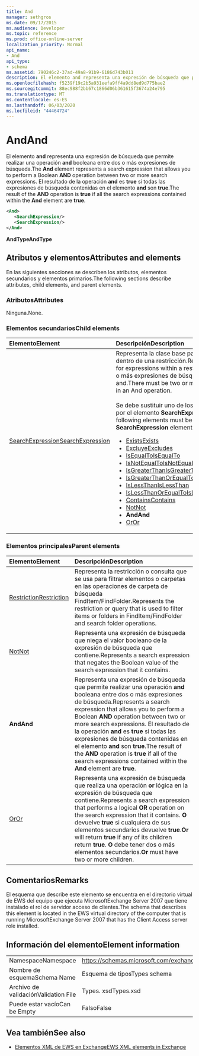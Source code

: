 ```yaml
---
title: And
manager: sethgros
ms.date: 09/17/2015
ms.audience: Developer
ms.topic: reference
ms.prod: office-online-server
localization_priority: Normal
api_name:
- And
api_type:
- schema
ms.assetid: 790246c2-37ad-49a8-91b9-6186d743b011
description: El elemento and representa una expresión de búsqueda que permite realizar una operación AND booleana entre dos o más expresiones de búsqueda. El resultado de la operación AND es true si todas las expresiones de búsqueda contenidas en el elemento and son true.
ms.openlocfilehash: f5239f19c2b5a931eefa9ff4a9dd8ed9d775bae2
ms.sourcegitcommit: 88ec988f2bb67c1866d06b361615f3674a24e795
ms.translationtype: MT
ms.contentlocale: es-ES
ms.lasthandoff: 06/03/2020
ms.locfileid: "44464724"
---
```

# <a name="and"></a><span data-ttu-id="f4399-104">And</span><span class="sxs-lookup"><span data-stu-id="f4399-104">And</span></span>

<span data-ttu-id="f4399-105">El elemento **and** representa una expresión de búsqueda que permite realizar una operación **and** booleana entre dos o más expresiones de búsqueda.</span><span class="sxs-lookup"><span data-stu-id="f4399-105">The **And** element represents a search expression that allows you to perform a Boolean **AND** operation between two or more search expressions.</span></span> <span data-ttu-id="f4399-106">El resultado de la operación **and** es **true** si todas las expresiones de búsqueda contenidas en el elemento **and** son **true**.</span><span class="sxs-lookup"><span data-stu-id="f4399-106">The result of the **AND** operation is **true** if all the search expressions contained within the **And** element are **true**.</span></span>
  
```xml
<And>
   <SearchExpression/>
   <SearchExpression/>
</And>
```

 <span data-ttu-id="f4399-107">**AndType**</span><span class="sxs-lookup"><span data-stu-id="f4399-107">**AndType**</span></span>
## <a name="attributes-and-elements"></a><span data-ttu-id="f4399-108">Atributos y elementos</span><span class="sxs-lookup"><span data-stu-id="f4399-108">Attributes and elements</span></span>

<span data-ttu-id="f4399-109">En las siguientes secciones se describen los atributos, elementos secundarios y elementos primarios.</span><span class="sxs-lookup"><span data-stu-id="f4399-109">The following sections describe attributes, child elements, and parent elements.</span></span>
  
### <a name="attributes"></a><span data-ttu-id="f4399-110">Atributos</span><span class="sxs-lookup"><span data-stu-id="f4399-110">Attributes</span></span>

<span data-ttu-id="f4399-111">Ninguna.</span><span class="sxs-lookup"><span data-stu-id="f4399-111">None.</span></span>
  
### <a name="child-elements"></a><span data-ttu-id="f4399-112">Elementos secundarios</span><span class="sxs-lookup"><span data-stu-id="f4399-112">Child elements</span></span>

|<span data-ttu-id="f4399-113">**Elemento**</span><span class="sxs-lookup"><span data-stu-id="f4399-113">**Element**</span></span>|<span data-ttu-id="f4399-114">**Descripción**</span><span class="sxs-lookup"><span data-stu-id="f4399-114">**Description**</span></span>|
|:-----|:-----|
|[<span data-ttu-id="f4399-115">SearchExpression</span><span class="sxs-lookup"><span data-stu-id="f4399-115">SearchExpression</span></span>](searchexpression.md) <br/> | <span data-ttu-id="f4399-116">Representa la clase base para las expresiones dentro de una restricción.</span><span class="sxs-lookup"><span data-stu-id="f4399-116">Represents the base class for expressions within a restriction.</span></span> <span data-ttu-id="f4399-117">Debe haber dos o más expresiones de búsqueda en una operación and.</span><span class="sxs-lookup"><span data-stu-id="f4399-117">There must be two or more search expressions in an And operation.</span></span><br/><br/>  <span data-ttu-id="f4399-118">Se debe sustituir uno de los siguientes elementos por el elemento **SearchExpression** :</span><span class="sxs-lookup"><span data-stu-id="f4399-118">One of the following elements must be substituted for the **SearchExpression** element:</span></span><ul><li> [<span data-ttu-id="f4399-119">Exists</span><span class="sxs-lookup"><span data-stu-id="f4399-119">Exists</span></span>](exists.md)</li><li>[<span data-ttu-id="f4399-120">Excluye</span><span class="sxs-lookup"><span data-stu-id="f4399-120">Excludes</span></span>](excludes.md)</li><li>[<span data-ttu-id="f4399-121">IsEqualTo</span><span class="sxs-lookup"><span data-stu-id="f4399-121">IsEqualTo</span></span>](isequalto.md)</li><li>[<span data-ttu-id="f4399-122">IsNotEqualTo</span><span class="sxs-lookup"><span data-stu-id="f4399-122">IsNotEqualTo</span></span>](isnotequalto.md)</li><li>[<span data-ttu-id="f4399-123">IsGreaterThan</span><span class="sxs-lookup"><span data-stu-id="f4399-123">IsGreaterThan</span></span>](isgreaterthan.md)</li><li>[<span data-ttu-id="f4399-124">IsGreaterThanOrEqualTo</span><span class="sxs-lookup"><span data-stu-id="f4399-124">IsGreaterThanOrEqualTo</span></span>](isgreaterthanorequalto.md)</li><li>[<span data-ttu-id="f4399-125">IsLessThan</span><span class="sxs-lookup"><span data-stu-id="f4399-125">IsLessThan</span></span>](islessthan.md)</li><li>[<span data-ttu-id="f4399-126">IsLessThanOrEqualTo</span><span class="sxs-lookup"><span data-stu-id="f4399-126">IsLessThanOrEqualTo</span></span>](islessthanorequalto.md)</li><li>[<span data-ttu-id="f4399-127">Contains</span><span class="sxs-lookup"><span data-stu-id="f4399-127">Contains</span></span>](contains.md)</li><li>[<span data-ttu-id="f4399-128">Not</span><span class="sxs-lookup"><span data-stu-id="f4399-128">Not</span></span>](not.md)</li><li><span data-ttu-id="f4399-129">**And**</span><span class="sxs-lookup"><span data-stu-id="f4399-129">**And**</span></span></li><li>[<span data-ttu-id="f4399-130">Or</span><span class="sxs-lookup"><span data-stu-id="f4399-130">Or</span></span>](or.md) </li></ul> |
   
### <a name="parent-elements"></a><span data-ttu-id="f4399-131">Elementos principales</span><span class="sxs-lookup"><span data-stu-id="f4399-131">Parent elements</span></span>

|<span data-ttu-id="f4399-132">**Elemento**</span><span class="sxs-lookup"><span data-stu-id="f4399-132">**Element**</span></span>|<span data-ttu-id="f4399-133">**Descripción**</span><span class="sxs-lookup"><span data-stu-id="f4399-133">**Description**</span></span>|
|:-----|:-----|
|[<span data-ttu-id="f4399-134">Restriction</span><span class="sxs-lookup"><span data-stu-id="f4399-134">Restriction</span></span>](restriction.md) <br/> |<span data-ttu-id="f4399-135">Representa la restricción o consulta que se usa para filtrar elementos o carpetas en las operaciones de carpeta de búsqueda FindItem/FindFolder.</span><span class="sxs-lookup"><span data-stu-id="f4399-135">Represents the restriction or query that is used to filter items or folders in FindItem/FindFolder and search folder operations.</span></span>  <br/> |
|[<span data-ttu-id="f4399-136">Not</span><span class="sxs-lookup"><span data-stu-id="f4399-136">Not</span></span>](not.md) <br/> |<span data-ttu-id="f4399-137">Representa una expresión de búsqueda que niega el valor booleano de la expresión de búsqueda que contiene.</span><span class="sxs-lookup"><span data-stu-id="f4399-137">Represents a search expression that negates the Boolean value of the search expression that it contains.</span></span>  <br/> |
|<span data-ttu-id="f4399-138">**And**</span><span class="sxs-lookup"><span data-stu-id="f4399-138">**And**</span></span> <br/> |<span data-ttu-id="f4399-139">Representa una expresión de búsqueda que permite realizar una operación **and** booleana entre dos o más expresiones de búsqueda.</span><span class="sxs-lookup"><span data-stu-id="f4399-139">Represents a search expression that allows you to perform a Boolean **AND** operation between two or more search expressions.</span></span> <span data-ttu-id="f4399-140">El resultado de la operación **and** es **true** si todas las expresiones de búsqueda contenidas en el elemento **and** son **true**.</span><span class="sxs-lookup"><span data-stu-id="f4399-140">The result of the **AND** operation is **true** if all of the search expressions contained within the **And** element are **true**.</span></span>  <br/> |
|[<span data-ttu-id="f4399-141">Or</span><span class="sxs-lookup"><span data-stu-id="f4399-141">Or</span></span>](or.md) <br/> |<span data-ttu-id="f4399-142">Representa una expresión de búsqueda que realiza una operación **or** lógica en la expresión de búsqueda que contiene.</span><span class="sxs-lookup"><span data-stu-id="f4399-142">Represents a search expression that performs a logical **OR** operation on the search expression that it contains.</span></span> <span data-ttu-id="f4399-143">**O** devuelve **true** si cualquiera de sus elementos secundarios devuelve **true**.</span><span class="sxs-lookup"><span data-stu-id="f4399-143">**Or** will return **true** if any of its children return **true**.</span></span> <span data-ttu-id="f4399-144">**O** debe tener dos o más elementos secundarios.</span><span class="sxs-lookup"><span data-stu-id="f4399-144">**Or** must have two or more children.</span></span>  <br/> |
   
## <a name="remarks"></a><span data-ttu-id="f4399-145">Comentarios</span><span class="sxs-lookup"><span data-stu-id="f4399-145">Remarks</span></span>

<span data-ttu-id="f4399-146">El esquema que describe este elemento se encuentra en el directorio virtual de EWS del equipo que ejecuta MicrosoftExchange Server 2007 que tiene instalado el rol de servidor acceso de clientes.</span><span class="sxs-lookup"><span data-stu-id="f4399-146">The schema that describes this element is located in the EWS virtual directory of the computer that is running MicrosoftExchange Server 2007 that has the Client Access server role installed.</span></span>
  
## <a name="element-information"></a><span data-ttu-id="f4399-147">Información del elemento</span><span class="sxs-lookup"><span data-stu-id="f4399-147">Element information</span></span>

|||
|:-----|:-----|
|<span data-ttu-id="f4399-148">Namespace</span><span class="sxs-lookup"><span data-stu-id="f4399-148">Namespace</span></span>  <br/> |https://schemas.microsoft.com/exchange/services/2006/types  <br/> |
|<span data-ttu-id="f4399-149">Nombre de esquema</span><span class="sxs-lookup"><span data-stu-id="f4399-149">Schema Name</span></span>  <br/> |<span data-ttu-id="f4399-150">Esquema de tipos</span><span class="sxs-lookup"><span data-stu-id="f4399-150">Types schema</span></span>  <br/> |
|<span data-ttu-id="f4399-151">Archivo de validación</span><span class="sxs-lookup"><span data-stu-id="f4399-151">Validation File</span></span>  <br/> |<span data-ttu-id="f4399-152">Types. xsd</span><span class="sxs-lookup"><span data-stu-id="f4399-152">Types.xsd</span></span>  <br/> |
|<span data-ttu-id="f4399-153">Puede estar vacío</span><span class="sxs-lookup"><span data-stu-id="f4399-153">Can be Empty</span></span>  <br/> |<span data-ttu-id="f4399-154">Falso</span><span class="sxs-lookup"><span data-stu-id="f4399-154">False</span></span>  <br/> |
   
## <a name="see-also"></a><span data-ttu-id="f4399-155">Vea también</span><span class="sxs-lookup"><span data-stu-id="f4399-155">See also</span></span>

- [<span data-ttu-id="f4399-156">Elementos XML de EWS en Exchange</span><span class="sxs-lookup"><span data-stu-id="f4399-156">EWS XML elements in Exchange</span></span>](ews-xml-elements-in-exchange.md)

